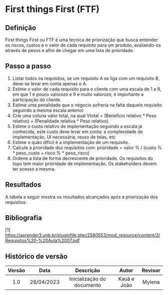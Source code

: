 # First things First (FTF)

## Definição

First things First ou FTF é uma tecnica de priorização que busca entender os riscos, custos e o valor de cada requisito para um produto, avaliando-os através de pesos e afim de chegar em uma lista de prioridade.

## Passo a passo

1. Listar todos os requisitos, se um requisito A se liga com um requisito B, deve-se levar em conta apenas o A.
2. Estime o valor de cada requisito para o cliente com uma escala de 1 a 9, em que 1 é pouco valorozo e 9 é muito valorozo, é importante a participação do cliente.
3. Estime uma penalidade que o négocio sofreria na falta daquele requisito seguindo a mesma escala anterior.
4. Crie uma coluna valor total, na qual Vtotal = (Beneficio relativo * Peso relativo) + (Penalidade relativa * Peso relativo).
5. Estime o custo relativo de implementação seguindo a escala já conhecida, este custo deve levar em conta: a complexidade de implementação, UI necessária, reuso de telas, etc
6. Estime o quão dificil é a implementação de um requisito.
7. Calcule a prioridade dos requisitos com: prioridade = valor % / (custo % * peso_custo + risco % * peso_risco)
8. Ordene a lista de forma decrescente de prioridade. Os requisitos do topo tem maior prioridade de implementação. Os stakeholders devem ter acesso a mesma.

## Resultados

A tabela a seguir mostra os resultados alcançados após a priorização dos requisitos:



## Bibliografia

[1] https://aprender3.unb.br/pluginfile.php/2580553/mod_resource/content/2/Requisitos%20-%20Aula%2007.pdf

## Histórico de versão
| Versão | Data | Descrição | Autor | Revisor |
| :----: | :--: | :-------: | :---: | :-----: |
| 1.0 | 28/04/2023 | Inicialização do documento | Kauã e João | Mylena |

